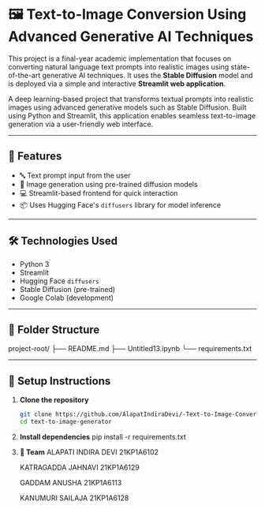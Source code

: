 # 🖼️ Text-to-Image Conversion Using Advanced Generative AI Techniques

This project is a final-year academic implementation that focuses on converting natural language text prompts into realistic images using state-of-the-art generative AI techniques. It uses the **Stable Diffusion** model and is deployed via a simple and interactive **Streamlit web application**.

A deep learning-based project that transforms textual prompts into realistic images using advanced generative models such as Stable Diffusion. Built using Python and Streamlit, this application enables seamless text-to-image generation via a user-friendly web interface.

---

## 🚀 Features

- 🔤 Text prompt input from the user
- 🧠 Image generation using pre-trained diffusion models
- 💻 Streamlit-based frontend for quick interaction
- 📦 Uses Hugging Face's `diffusers` library for model inference

---

## 🛠️ Technologies Used

- Python 3
- Streamlit
- Hugging Face `diffusers`
- Stable Diffusion (pre-trained)
- Google Colab (development)

---

## 📂 Folder Structure

project-root/
├── README.md
├── Untitled13.ipynb
└── requirements.txt


---

## 🔧 Setup Instructions

1. **Clone the repository**
   ```bash
   git clone https://github.com/AlapatIndiraDevi/-Text-to-Image-Conversion-Using-Advanced-Generative-AI-Techniques
   cd text-to-image-generator
   
2. **Install dependencies**
   pip install -r requirements.txt

3. **🙌 Team**
   ALAPATI INDIRA DEVI                                    21KP1A6102

   KATRAGADDA JAHNAVI                                     21KP1A6129
   
   GADDAM ANUSHA                                          21KP1A6113
   
   KANUMURI SAILAJA                                       21KP1A6128




